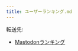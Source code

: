 ```yaml
---
title: ユーザーランキング.md
---
```

<div>

転送先:

-   [Mastodonランキング](/Mastodon%E3%83%A9%E3%83%B3%E3%82%AD%E3%83%B3%E3%82%B0 "Mastodonランキング")

</div>

<div>

</div>
